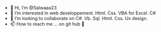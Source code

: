 - 👋 Hi, I’m @Salwaaa23
- 👀 I’m interested in web developpement. Html. Css. VBA for Excel. C#
- 💞️ I’m looking to collaborate on C#. Vb. Sql. Html. Css. Ux design. 
- 📫 How to reach me ... on git hub 😬

<!---
Salwaaa23/Salwaaa23 is a ✨ special ✨ repository because its `README.md` (this file) appears on your GitHub profile.
You can click the Preview link to take a look at your changes.
--->
